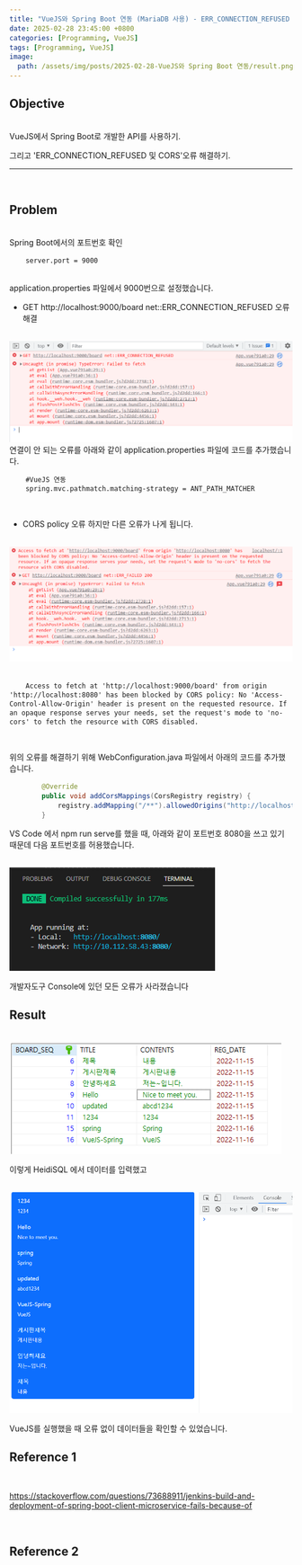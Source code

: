 ```yaml
---
title: "VueJS와 Spring Boot 연동 (MariaDB 사용) - ERR_CONNECTION_REFUSED 및 CORS 오류 해결"
date: 2025-02-28 23:45:00 +0800
categories: [Programming, VueJS]
tags: [Programming, VueJS]
image:
  path: /assets/img/posts/2025-02-28-VueJS와 Spring Boot 연동/result.png
---
```


## Objective

<br>
VueJS에서 Spring Boot로 개발한 API를 사용하기.

그리고 'ERR_CONNECTION_REFUSED 및 CORS'오류 해결하기.

<hr>
<br>

## Problem

<br>
Spring Boot에서의 포트번호 확인

<br>

        server.port = 9000

<br>
application.properties 파일에서 9000번으로 설정했습니다.
<br>

- GET http://localhost:9000/board net::ERR_CONNECTION_REFUSED 오류 해결

<br>
<img src="/assets/img/posts/2025-02-28-VueJS와 Spring Boot 연동/error connection.png" alt="error connection">

<br>
연결이 안 되는 오류를 아래와 같이 application.properties 파일에 코드를 추가했습니다.

<br>

        #VueJS 연동
        spring.mvc.pathmatch.matching-strategy = ANT_PATH_MATCHER

<br>

- CORS policy 오류 하지만 다른 오류가 나게 됩니다.

<br>
<img src="/assets/img/posts/2025-02-28-VueJS와 Spring Boot 연동/CORS policy error.png" alt="CORS policy error">
<br>

<br>

        Access to fetch at 'http://localhost:9000/board' from origin 'http://localhost:8080' has been blocked by CORS policy: No 'Access-Control-Allow-Origin' header is present on the requested resource. If an opaque response serves your needs, set the request's mode to 'no-cors' to fetch the resource with CORS disabled.

<br>

위의 오류를 해결하기 위해 WebConfiguration.java 파일에서 아래의 코드를 추가했습니다.

```java
        @Override
        public void addCorsMappings(CorsRegistry registry) {
            registry.addMapping("/**").allowedOrigins("http://localhost:8080");
        }
```

VS Code 에서 npm run serve를 했을 때, 아래와 같이 포트번호 8080을 쓰고 있기 때문데 다음 포트번호를 허용했습니다.

<br>
<img src="/assets/img/posts/2025-02-28-VueJS와 Spring Boot 연동/port number.png" alt="port number">
<br>

개발자도구 Console에 있던 모든 오류가 사라졌습니다

## Result

<br>
<img src="/assets/img/posts/2025-02-28-VueJS와 Spring Boot 연동/result.png" alt="result">
<br>

이렇게 HeidiSQL 에서 데이터를 입력했고

<br>
<img src="/assets/img/posts/2025-02-28-VueJS와 Spring Boot 연동/data confirm.png" alt="data confirm">
<br>

VueJS를 실행했을 때 오류 없이 데이터들을 확인할 수 있었습니다.
<br>

## Reference 1

<br>

<https://stackoverflow.com/questions/73688911/jenkins-build-and-deployment-of-spring-boot-client-microservice-fails-because-of>

<br>

## Reference 2

<br>
<https://stackoverflow.com/questions/35091524/spring-cors-no-access-control-allow-origin-header-is-present>

